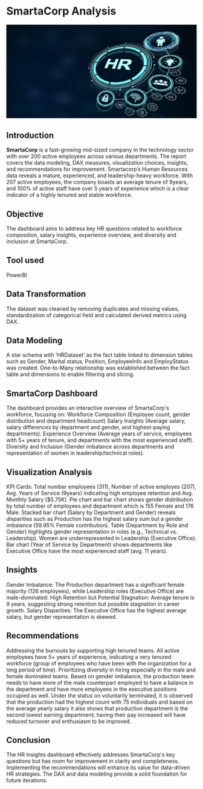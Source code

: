 # SmartaCorp Analysis

![](HR.jpg)

## Introduction
**SmartaCorp** is a fast-growing mid-sized company in the technology sector with over 200 active employees across various departments.
The report covers the data modeling, DAX measures, visualization choices, insights, and recommendations for improvement. Smartacorp’s Human Resources data reveals a mature, experienced, and leadership-heavy workforce. With 207 active employees, the company boasts an average tenure of 9years, and 100% of active staff have over 5 years of experience which is a clear indicator of a highly tenured and stable workforce.
## Objective
The dashboard aims to address key HR questions related to workforce composition, salary insights, experience overview, and diversity and inclusion at SmartaCorp.
## Tool used
PowerBI 
## Data Transformation
The dataset was cleaned by removing duplicates and missing values, standardization of categorical field and calculated derived metrics using DAX.
## Data Modeling
A star schema with ‘HRDataset’ as the fact table linked to dimension tables such as Gender, Marital status, Position, EmployeeInfo and EmployStatus was created. One-to-Many relationship was established between the fact table and dimensions to enable filtering and slicing.
## SmartaCorp Dashboard 
The dashboard provides an interactive overview of SmartaCorp's workforce, focusing on:
Workforce Composition (Employee count, gender distribution and department headcount)
Salary Insights (Average salary, salary differences by department and gender, and highest-paying departments).
Experience Overview (Average years of service, employees with 5+ years of tenure, and departments with the most experienced staff).
Diversity and Inclusion (Gender imbalance across departments and representation of women in leadership/technical roles).
## Visualization Analysis
KPI Cards: Total number employees (311), Number of active employes (207), Avg. Years of Service (9years) indicating high employee retention and Avg. Monthly Salary ($5.75K).
Pie chart and bar chart shows gender distribution by total number of employees and department which is 155 Female and 176 Male.
Stacked bar chart (Salary by Department and Gender) reveals disparities such as Production has the highest salary sum but a gender imbalance (59.95% Female contribution).
Table (Department by Role and Gender) highlights gender representation in roles (e.g., Technical vs. Leadership). Women are underrepresented in Leadership (Executive Office).
Bar chart (Year of Service by Department) shows departments like Executive Office have the most experienced staff (avg. 11 years).
## Insights
Gender Imbalance: The Production department has a significant female majority (126 employees), while Leadership roles (Executive Office) are male-dominated.
High Retention but Potential Stagnation: Average tenure is 9 years, suggesting strong retention but possible stagnation in career growth.
Salary Disparities: The Executive Office has the highest average salary, but gender representation is skewed.
## Recommendations
Addressing the burnouts by supporting high tenured teams. All active employees have 5+ years of experience, indicating a very tenured workforce (group of employees who have been with the organization for a long period of time).
Prioritizing diversity in hiring especially in the male and female dominated teams. Based on gender imbalance, the production team needs to have more of the male counterpart employed to have a balance in the department and have more employees in the executive positions occupied as well.
Under the status on voluntarily terminated, it is observed that the production had the highest count with 75 individuals and based on the average yearly salary it also shows that production department is the second lowest earning department; having their pay increased will have reduced turnover and enthusiasm to be improved.
## Conclusion
The HR Insights dashboard effectively addresses SmartaCorp's key questions but has room for improvement in clarity and completeness. Implementing the recommendations will enhance its value for data-driven HR strategies. The DAX and data modeling provide a solid foundation for future iterations.
